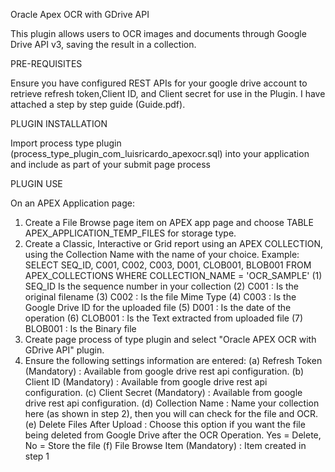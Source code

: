 Oracle Apex OCR with GDrive API

This plugin allows users to OCR images and documents through Google Drive API v3, saving the result in a collection.

PRE-REQUISITES

Ensure you have configured REST APIs for your google drive account to retrieve refresh token,Client ID, and Client secret for use in the Plugin. 
I have attached a step by step guide (Guide.pdf).

PLUGIN INSTALLATION

Import process type plugin (process_type_plugin_com_luisricardo_apexocr.sql) into your application and include as part of your submit page process

PLUGIN USE

On an APEX Application page: 

1. Create a File Browse page item on APEX app page and choose TABLE APEX_APPLICATION_TEMP_FILES for storage type.
2. Create a Classic, Interactive or Grid report using an APEX COLLECTION, using the Collection Name with the name of your choice.
	Example: SELECT SEQ_ID, C001, C002, C003, D001, CLOB001, BLOB001 FROM APEX_COLLECTIONS WHERE COLLECTION_NAME = 'OCR_SAMPLE'
		(1) SEQ_ID Is the sequence number in your collection
		(2) C001 : Is the original filename
		(3) C002 : Is the file Mime Type
		(4) C003 : Is the Google Drive ID for the uploaded file
		(5) D001 : Is the date of the operation
		(6) CLOB001 : Is the Text extracted from uploaded file
		(7) BLOB001 : Is the Binary file
3. Create page process of type plugin and select "Oracle APEX OCR with GDrive API" plugin.
4. Ensure the following settings information are entered:
   (a) Refresh Token (Mandatory) : Available from google drive rest api configuration.
   (b) Client ID (Mandatory) : Available from google drive rest api configuration.
   (c) Client Secret (Mandatory) : Available from google drive rest api configuration.
   (d) Collection Name : Name your collection here (as shown in step 2), then you will can check for the file and OCR.
   (e) Delete Files After Upload : Choose this option if you want the file being deleted from Google Drive after the OCR Operation. Yes = Delete, No = Store the file
   (f) File Browse Item (Mandatory) : Item created in step 1
